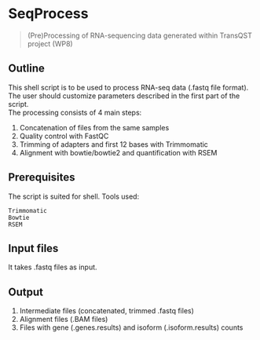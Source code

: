 # SeqProcess
> (Pre)Processing of RNA-sequencing data generated within TransQST project (WP8)

## Outline
This shell script is to be used to process RNA-seq data (.fastq file format). The user should customize parameters described in the first part of the script.  
The processing consists of 4 main steps:  
1. Concatenation of files from the same samples  
2. Quality control with FastQC  
3. Trimming of adapters and first 12 bases with Trimmomatic  
4. Alignment with bowtie/bowtie2 and quantification with RSEM

## Prerequisites
The script is suited for shell. Tools used:
```shell
Trimmomatic
Bowtie
RSEM 
```

## Input files
It takes .fastq files as input.

## Output
1. Intermediate files (concatenated, trimmed .fastq files) 
2. Alignment files (.BAM files)
3. Files with gene (.genes.results) and isoform (.isoform.results) counts 


